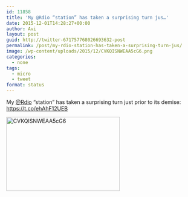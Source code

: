 ```yaml
---
id: 11858
title: 'My @Rdio “station” has taken a surprising turn jus…'
date: 2015-12-01T14:28:27+00:00
author: Avi
layout: post
guid: http://twitter-671757768026693632-post
permalink: /post/my-rdio-station-has-taken-a-surprising-turn-jus/
image: /wp-content/uploads/2015/12/CVKQISNWEAA5cG6.png
categories:
  - none
tags:
  - micro
  - tweet
format: status
---
```

My [@Rdio](http://twitter.com/Rdio) “station” has taken a surprising turn just prior to its demise: https://t.co/ehAhF12UEB

<img width="300" height="196" src="http://aviflax.com/wp-content/uploads/2015/12/CVKQISNWEAA5cG6-300x196.png" class="attachment-medium" alt="CVKQISNWEAA5cG6" />
